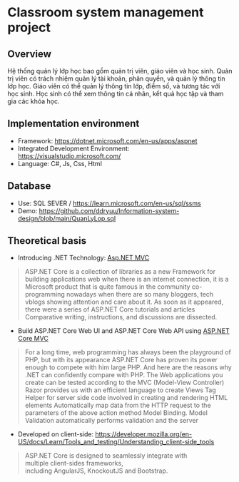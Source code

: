 # Classroom system management project

## Overview
Hệ thống quản lý lớp học bao gồm quản trị viên, giáo viên và học sinh. Quản trị viên có trách nhiệm quản lý tài khoản, phân quyền, và quản lý thông tin lớp học. Giáo viên có thể quản lý thông tin lớp, điểm số, và tương tác với học sinh. Học sinh có thể xem thông tin cá nhân, kết quả học tập và tham gia các khóa học.

## Implementation environment
- Framework: https://dotnet.microsoft.com/en-us/apps/aspnet
- Integrated Development Environment: https://visualstudio.microsoft.com/
- Language: C#, Js, Css, Html

## Database
- Use: SQL SEVER / https://learn.microsoft.com/en-us/sql/ssms
- Demo: https://github.com/ddryuu/Information-system-design/blob/main/QuanLyLop.sql

## Theoretical basis
- Introducing .NET Technology: [Asp.NET MVC](https://learn.microsoft.com/en-us/aspnet/mvc/overview/older-versions-1/overview/asp-net-mvc-overview)
> ASP.NET Core is a collection of libraries as a new Framework for building applications
web when there is an internet connection, it is a Microsoft product that is quite famous in the community
co-programming nowadays when there are so many bloggers, tech vblogs showing attention and
care about it. As soon as it appeared, there were a series of ASP.NET Core tutorials and articles
Comparative writing, instructions, and discussions are dissected.
- Build ASP.NET Core Web UI and ASP.NET Core Web API using [ASP.NET Core MVC](https://learn.microsoft.com/en-us/aspnet/core/tutorials/first-web-api?view=aspnetcore-8.0&tabs=visual-studio)
> For a long time, web programming has always been the playground of PHP, but with its appearance
ASP.NET Core has proven its power enough to compete with him
large PHP. And here are the reasons why .NET can confidently compare with PHP.
The Web applications you create can be tested according to the MVC (Model-View
Controller)
Razor provides us with an efficient language to create Views
Tag Helper for server side code involved in creating and rendering HTML elements
Automatically map data from the HTTP request to the parameters of the above action method
Model Binding.
Model Validation automatically performs validation and the server
- Developed on client-side: https://developer.mozilla.org/en-US/docs/Learn/Tools_and_testing/Understanding_client-side_tools
> ASP.NET Core is designed to seamlessly integrate with multiple client-sides
frameworks, including AngularJS, KnockoutJS and Bootstrap.
